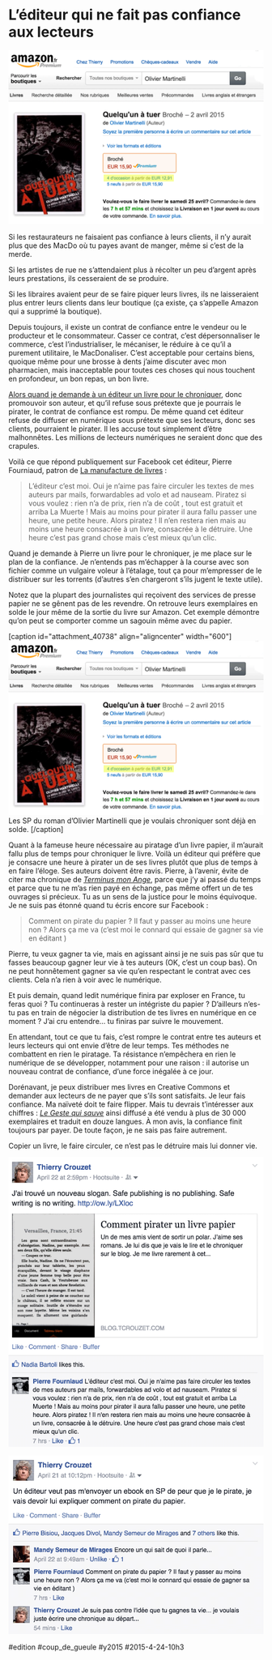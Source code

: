 # L’éditeur qui ne fait pas confiance aux lecteurs

![](_i/pf3.png)

Si les restaurateurs ne faisaient pas confiance à leurs clients, il n’y aurait plus que des MacDo où tu payes avant de manger, même si c’est de la merde.

Si les artistes de rue ne s’attendaient plus à récolter un peu d’argent après leurs prestations, ils cesseraient de se produire.

Si les libraires avaient peur de se faire piquer leurs livres, ils ne laisseraient plus entrer leurs clients dans leur boutique (ça existe, ça s’appelle Amazon qui a supprimé la boutique).

Depuis toujours, il existe un contrat de confiance entre le vendeur ou le producteur et le consommateur. Casser ce contrat, c’est dépersonnaliser le commerce, c’est l’industrialiser, le mécaniser, le réduire à ce qu’il a purement utilitaire, le MacDonaliser. C’est acceptable pour certains biens, quoique même pour une brosse à dents j’aime discuter avec mon pharmacien, mais inacceptable pour toutes ces choses qui nous touchent en profondeur, un bon repas, un bon livre.

[Alors quand je demande à un éditeur un livre pour le chroniquer](comment-pirater-un-livre-papier.md), donc promouvoir son auteur, et qu’il refuse sous prétexte que je pourrais le pirater, le contrat de confiance est rompu. De même quand cet éditeur refuse de diffuser en numérique sous prétexte que ses lecteurs, donc ses clients, pourraient le pirater. Il les accuse tout simplement d’être malhonnêtes. Les millions de lecteurs numériques ne seraient donc que des crapules.

Voilà ce que répond publiquement sur Facebook cet éditeur, Pierre Fourniaud, patron de [La manufacture de livres](http://www.lamanufacturedelivres.com/) :

> L’éditeur c’est moi. Oui je n’aime pas faire circuler les textes de mes auteurs par mails, forwardables ad volo et ad nauseam. Piratez si vous voulez : rien n’a de prix, rien n’a de coût , tout est gratuit et arriba La Muerte ! Mais au moins pour pirater il aura fallu passer une heure, une petite heure. Alors piratez ! Il n’en restera rien mais au moins une heure consacrée à un livre, consacrée à le détruire. Une heure c’est pas grand chose mais c’est mieux qu’un clic.

Quand je demande à Pierre un livre pour le chroniquer, je me place sur le plan de la confiance. Je n’entends pas m’échapper à la course avec son fichier comme un vulgaire voleur à l’étalage, tout ça pour m’empresser de le distribuer sur les torrents (d’autres s’en chargeront s’ils jugent le texte utile).

Notez que la plupart des journalistes qui reçoivent des services de presse papier ne se gênent pas de les revendre. On retrouve leurs exemplaires en solde le jour même de la sortie du livre sur Amazon. Cet exemple démontre qu’on peut se comporter comme un sagouin même avec du papier.

[caption id="attachment\_40738" align="aligncenter" width="600"]![Les SP du roman d’Olivier Martinelli que je voulais chroniquer sont déjà en solde. ](_i/pf3.png) Les SP du roman d’Olivier Martinelli que je voulais chroniquer sont déjà en solde. [/caption]

Quant à la fameuse heure nécessaire au piratage d’un livre papier, il m’aurait fallu plus de temps pour chroniquer le livre. Voilà un éditeur qui préfère que je consacre une heure à pirater un de ses livres plutôt que plus de temps à en faire l’éloge. Ses auteurs doivent être ravis. Pierre, à l’avenir, évite de citer ma chronique de [*Terminus mon Ange*](../../2014/2/un-ton-neuf-dans-le-polar.md), parce que j’y ai passé du temps et parce que tu ne m’as rien payé en échange, pas même offert un de tes ouvrages si précieux. Tu as un sens de la justice pour le moins équivoque. Je ne suis pas étonné quand tu écris encore sur Facebook :

> Comment on pirate du papier ? Il faut y passer au moins une heure non ? Alors ça me va (c’est moi le connard qui essaie de gagner sa vie en éditant )

Pierre, tu veux gagner ta vie, mais en agissant ainsi je ne suis pas sûr que tu fasses beaucoup gagner leur vie à tes auteurs (OK, c’est un coup bas). On ne peut honnêtement gagner sa vie qu’en respectant le contrat avec ces clients. Cela n’a rien à voir avec le numérique.

Et puis demain, quand ledit numérique finira par exploser en France, tu feras quoi ? Tu continueras à rester un intégriste du papier ? D’ailleurs n’es-tu pas en train de négocier la distribution de tes livres en numérique en ce moment ? J’ai cru entendre… tu finiras par suivre le mouvement.

En attendant, tout ce que tu fais, c’est rompre le contrat entre tes auteurs et leurs lecteurs qui ont envie d’être de leur temps. Tes méthodes ne combattent en rien le piratage. Ta résistance n’empêchera en rien le numérique de se développer, notamment pour une raison : il autorise un nouveau contrat de confiance, d’une force inégalée à ce jour.

Dorénavant, je peux distribuer mes livres en Creative Commons et demander aux lecteurs de ne payer que s’ils sont satisfaits. Je leur fais confiance. Ma naïveté doit te faire flipper. Mais tu devrais t’intéresser aux chiffres : *[Le Geste qui sauve](../../page/le-geste-qui-sauve)* ainsi diffusé a été vendu à plus de 30 000 exemplaires et traduit en douze langues. À mon avis, la confiance finit toujours par payer. De toute façon, je ne sais pas faire autrement.

Copier un livre, le faire circuler, ce n’est pas le détruire mais lui donner vie.

![Réponse officielle 1](_i/pf1.png)

![Réponse officielle 2](_i/pf2.png)



#edition #coup_de_gueule #y2015 #2015-4-24-10h3
